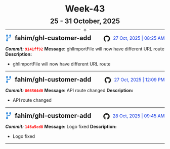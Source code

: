 <h1 style="text-align:center; margin-bottom:10px">Week-43</h1>
<h2 style="text-align:center; margin:0px">25 - 31 October, 2025</h2>
<div style="display: flex; align-items: center; justify-content: center;">
  <hr style="flex: 1; background-color: gray;" />
  <span style="padding: 0 10px;font-weight:bold; color:gray">o</span>
  <hr style="flex: 1; background-color: gray;" />
</div>

<div style="display: flex; justify-content: space-between; align-items:end;">
  <div style="display:flex">
      <img src="../assets/branch.svg" alt="GitHub Logo"  style="width:20px; margin:0 10px 0 0">
      <h3 style="margin: 0; padding:0; font-weight: bold; font-size:20px;">fahim/ghl-customer-add</h3>
  </div>
  <div style="display:flex">
  <img src="../assets/github.svg" alt="GitHub Logo" style="width:20px">
    <span style="color:rgb(16, 54, 226); text-align: right; margin:0 0 0 10px; padding:0px;">27 Oct, 2025 | 08:25 AM</span>
  </div>
</div>

**_Commit:_** <code style="color: red; font-weight: bold;">9141ff92</code>
**Message:** ghlImportFile will now have different URL route
**Description:**
- ghlImportFile will now have different URL route
---
<div style="display: flex; justify-content: space-between; align-items:end;">
  <div style="display:flex">
      <img src="../assets/branch.svg" alt="GitHub Logo"  style="width:20px; margin:0 10px 0 0">
      <h3 style="margin: 0; padding:0; font-weight: bold; font-size:20px;">fahim/ghl-customer-add</h3>
  </div>
  <div style="display:flex">
  <img src="../assets/github.svg" alt="GitHub Logo" style="width:20px">
    <span style="color:rgb(16, 54, 226); text-align: right; margin:0 0 0 10px; padding:0px;">27 Oct, 2025 | 12:09 PM</span>
  </div>
</div>

**_Commit:_** <code style="color: red; font-weight: bold;">866564d0</code>
**Message:** API route changed
**Description:**
- API route changed
---
<div style="display: flex; justify-content: space-between; align-items:end;">
  <div style="display:flex">
      <img src="../assets/branch.svg" alt="GitHub Logo"  style="width:20px; margin:0 10px 0 0">
      <h3 style="margin: 0; padding:0; font-weight: bold; font-size:20px;">fahim/ghl-customer-add</h3>
  </div>
  <div style="display:flex">
  <img src="../assets/github.svg" alt="GitHub Logo" style="width:20px">
    <span style="color:rgb(16, 54, 226); text-align: right; margin:0 0 0 10px; padding:0px;">28 Oct, 2025 | 09:45 AM</span>
  </div>
</div>

**_Commit:_** <code style="color: red; font-weight: bold;">146a5cd8</code>
**Message:** Logo fixed
**Description:**
- Logo fixed
---
